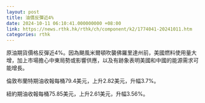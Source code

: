```yaml
---
layout: post
title: 油價反彈近4%
date: 2024-10-11 06:10:41.000000000 +08:00
link: https://news.rthk.hk/rthk/ch/component/k2/1774041-20241011.htm
categories: rthk
---
```


原油期貨價格反彈近4%。因為颶風米爾頓吹襲佛羅里達州前，美國燃料使用量大增，加上市場擔心中東局勢或影響供應，以及有跡象表明美國和中國的能源需求可能增長。

倫敦布蘭特期油收報每桶79.4美元，上升2.82美元，升幅3.7%。

紐約期油收報每桶75.85美元，上升2.61美元，升幅3.56%。
